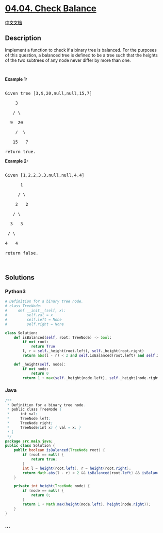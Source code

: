 # [04.04. Check Balance](https://leetcode-cn.com/problems/check-balance-lcci)

[中文文档](/lcci/04.04.Check%20Balance/README.md)

## Description

<p>Implement a function to check if a binary tree is balanced. For the purposes of this question, a balanced tree is defined to be a tree such that the heights of the two subtrees of any node never differ by more than one.</p>

<p><br />

<strong>Example 1:</strong></p>

<pre>

Given tree [3,9,20,null,null,15,7]

    3

   / \

  9  20

    /  \

   15   7

return true.</pre>

<p><strong>Example 2:</strong></p>

<pre>

Given [1,2,2,3,3,null,null,4,4]

      1

     / \

    2   2

   / \

  3   3

 / \

4   4

return&nbsp;false.</pre>

<p>&nbsp;</p>

## Solutions

<!-- tabs:start -->

### **Python3**

```python
# Definition for a binary tree node.
# class TreeNode:
#     def __init__(self, x):
#         self.val = x
#         self.left = None
#         self.right = None

class Solution:
    def isBalanced(self, root: TreeNode) -> bool:
        if not root:
            return True
        l, r = self._height(root.left), self._height(root.right)
        return abs(l - r) < 2 and self.isBalanced(root.left) and self.isBalanced(root.right)

    def _height(self, node):
        if not node:
            return 0
        return 1 + max(self._height(node.left), self._height(node.right))
```

### **Java**

```java
/**
 * Definition for a binary tree node.
 * public class TreeNode {
 *     int val;
 *     TreeNode left;
 *     TreeNode right;
 *     TreeNode(int x) { val = x; }
 * }
 */
package src.main.java;
public class Solution {
    public boolean isBalanced(TreeNode root) {
        if (root == null) {
            return true;
        }
        int l = height(root.left), r = height(root.right);
        return Math.abs(l - r) < 2 && isBalanced(root.left) && isBalanced(root.right);
    }

    private int height(TreeNode node) {
        if (node == null) {
            return 0;
        }
        return 1 + Math.max(height(node.left), height(node.right));
    }
}
```

### **...**

```

```

<!-- tabs:end -->
